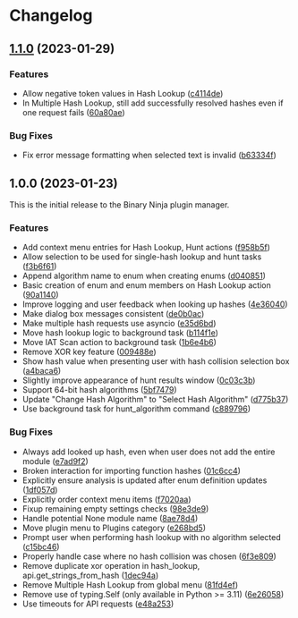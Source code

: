 # Changelog

## [1.1.0](https://github.com/cxiao/hashdb_bn/compare/v1.0.0...v1.1.0) (2023-01-29)


### Features

* Allow negative token values in Hash Lookup ([c4114de](https://github.com/cxiao/hashdb_bn/commit/c4114de9fe32b45558840f8cc3ee645a7e8cfa5d))
* In Multiple Hash Lookup, still add successfully resolved hashes even if one request fails ([60a80ae](https://github.com/cxiao/hashdb_bn/commit/60a80aec0ccbbbfc81df3435a11aa6b257771cbc))


### Bug Fixes

* Fix error message formatting when selected text is invalid ([b63334f](https://github.com/cxiao/hashdb_bn/commit/b63334fde24e8474b6046620f72dc63a956e0824))

## 1.0.0 (2023-01-23)

This is the initial release to the Binary Ninja plugin manager.

### Features

* Add context menu entries for Hash Lookup, Hunt actions ([f958b5f](https://github.com/cxiao/hashdb_bn/commit/f958b5f942fe0051ea72e05f3a8eb417d8a505c4))
* Allow selection to be used for single-hash lookup and hunt tasks ([f3b6f61](https://github.com/cxiao/hashdb_bn/commit/f3b6f61fd759cfd39e078a0b0bf1373ceddcdc7e))
* Append algorithm name to enum when creating enums ([d040851](https://github.com/cxiao/hashdb_bn/commit/d040851ce8e58f7388f1977aaf95b71147976e62))
* Basic creation of enum and enum members on Hash Lookup action ([90a1140](https://github.com/cxiao/hashdb_bn/commit/90a1140a47de20be7288adf6ee0d72101a3bb049))
* Improve logging and user feedback when looking up hashes ([4e36040](https://github.com/cxiao/hashdb_bn/commit/4e36040f5331fa10e086cf2d59d08a7e0462fe5c))
* Make dialog box messages consistent ([de0b0ac](https://github.com/cxiao/hashdb_bn/commit/de0b0ac0ba2bcb02a5f01b2a549370e34ccaf3d3))
* Make multiple hash requests use asyncio ([e35d6bd](https://github.com/cxiao/hashdb_bn/commit/e35d6bdf0a157a1d2a0b463ddb468df3cc2eb8fe))
* Move hash lookup logic to background task ([b114f1e](https://github.com/cxiao/hashdb_bn/commit/b114f1ebd2bd7360e15580b62b22ab42584b052b))
* Move IAT Scan action to background task ([1b6e4b6](https://github.com/cxiao/hashdb_bn/commit/1b6e4b6e16d96f96ac5b280c93fc83dc73b6a200))
* Remove XOR key feature ([009488e](https://github.com/cxiao/hashdb_bn/commit/009488e75f0ee35efae92d9d8fa361461d960455))
* Show hash value when presenting user with hash collision selection box ([a4baca6](https://github.com/cxiao/hashdb_bn/commit/a4baca63a993a605dc5769d46700ac230028132f))
* Slightly improve appearance of hunt results window ([0c03c3b](https://github.com/cxiao/hashdb_bn/commit/0c03c3b0c4f45c8082fd962d8fb009f8d63d5fe2))
* Support 64-bit hash algorithms ([5bf7479](https://github.com/cxiao/hashdb_bn/commit/5bf7479bc4ccccf35ec0dc555ab59607efcd882c))
* Update "Change Hash Algorithm" to "Select Hash Algorithm" ([d775b37](https://github.com/cxiao/hashdb_bn/commit/d775b3756dba06bcf51d4934cb9fbae54e3809de))
* Use background task for hunt_algorithm command ([c889796](https://github.com/cxiao/hashdb_bn/commit/c889796580bbbc0573b244da7c5e71039a7c2230))


### Bug Fixes

* Always add looked up hash, even when user does not add the entire module ([e7ad9f2](https://github.com/cxiao/hashdb_bn/commit/e7ad9f207b748075ba94dec737a9b7559245e11a))
* Broken interaction for importing function hashes ([01c6cc4](https://github.com/cxiao/hashdb_bn/commit/01c6cc4d0e0bd64f266933f0ffb1a9f9f5baaaf0))
* Explicitly ensure analysis is updated after enum definition updates ([1df057d](https://github.com/cxiao/hashdb_bn/commit/1df057d9694c9a1a1f27e4d82c6d2a0ef45cf94c))
* Explicitly order context menu items ([f7020aa](https://github.com/cxiao/hashdb_bn/commit/f7020aa9b495d8c689b5343096807bbbb8461b2a))
* Fixup remaining empty settings checks ([98e3de9](https://github.com/cxiao/hashdb_bn/commit/98e3de99291736369b4401cc9e76b5483052a6ff))
* Handle potential None module name ([8ae78d4](https://github.com/cxiao/hashdb_bn/commit/8ae78d4b55b978bfd52c6e8ec61ffbfb65d32cd1))
* Move plugin menu to Plugins category ([e268bd5](https://github.com/cxiao/hashdb_bn/commit/e268bd57b7a4e612ba239d8e937b69d61538b5ff))
* Prompt user when performing hash lookup with no algorithm selected ([c15bc46](https://github.com/cxiao/hashdb_bn/commit/c15bc4682ba240e3c4723483886cc23cbf8b9001))
* Properly handle case where no hash collision was chosen ([6f3e809](https://github.com/cxiao/hashdb_bn/commit/6f3e8096c2b3adcc84ca8bf92ae0d7c6dfeb211e))
* Remove duplicate xor operation in hash_lookup, api.get_strings_from_hash ([1dec94a](https://github.com/cxiao/hashdb_bn/commit/1dec94a981f35d1c48ab20c8cdedc27735c611de))
* Remove Multiple Hash Lookup from global menu ([81fd4ef](https://github.com/cxiao/hashdb_bn/commit/81fd4efc716f8a19a65a4195beebf3a7bc5d7fb1))
* Remove use of typing.Self (only available in Python &gt;= 3.11) ([6e26058](https://github.com/cxiao/hashdb_bn/commit/6e26058384c173a253f13a8a8e4417d0ce43fa83))
* Use timeouts for API requests ([e48a253](https://github.com/cxiao/hashdb_bn/commit/e48a2534781a1d387950b833c0e551caa87d4d59))
